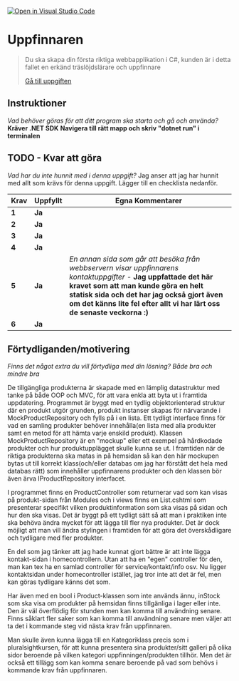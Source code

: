[![Open in Visual Studio Code](https://classroom.github.com/assets/open-in-vscode-f059dc9a6f8d3a56e377f745f24479a46679e63a5d9fe6f495e02850cd0d8118.svg)](https://classroom.github.com/online_ide?assignment_repo_id=6585065&assignment_repo_type=AssignmentRepo)
# Uppfinnaren

>Du ska skapa din första riktiga webbapplikation i C#, kunden är i detta fallet en erkänd träslöjdslärare och uppfinnare
>
>[Gå till uppgiften](https://ju.instructure.com/courses/5943/assignments/24065)

## Instruktioner

*Vad behöver göras för att ditt program ska starta och gå och använda?*
**Kräver .NET SDK**
**Navigera till rätt mapp och skriv "dotnet run" i terminalen**

## TODO - Kvar att göra

*Vad har du inte hunnit med i denna uppgift?*
Jag anser att jag har hunnit med allt som krävs för denna uppgift. Lägger till en checklista nedanför.

 |Krav|Uppfyllt|Egna Kommentarer|
 |---|---|---|
|**1**  |**Ja**| |
|**2**  |**Ja**| |
|**3**  |**Ja**| |
|**4**  |**Ja**| |
|**5**  |**Ja**|*En annan sida som går att besöka från webbservern visar uppfinnarens kontaktuppgifter* - **Jag uppfattade det här kravet som att man kunde göra en helt statisk sida och det har jag också gjort även om det känns lite fel efter allt vi har lärt oss de senaste veckorna :)** |
|**6**  |**Ja**| |

## Förtydliganden/motivering

*Finns det något extra du vill förtydliga med din lösning? Både bra och mindre bra*

De tillgängliga produkterna är skapade med en lämplig datastruktur med tanke på både OOP och MVC, för att vara enkla att byta ut i framtida uppdatering. Programmet är byggt med en tydlig objektorienterad struktur där en produkt utgör grunden, produkt instanser skapas för närvarande i MockProductRepository och fylls på i en lista. Ett tydligt interface finns för vad en samling produkter behöver innehålla(en lista med alla produkter samt en metod för att hämta varje enskild produkt). Klassen MockProductRepository är en "mockup" eller ett exempel på hårdkodade produkter och hur produktupplägget skulle kunna se ut. I framtiden när de riktiga produkterna ska matas in på hemsidan så kan den här mockupen bytas ut till korrekt klass(och/eller databas om jag har förstått det hela med databas rätt) som innehåller uppfinnarens produkter och den klassen bör även ärva IProductRepository interfacet. 

I programmet finns en ProductController som returnerar vad som kan visas på produkt-sidan från Modules och i views finns en List.cshtml som presenterar specifikt vilken produktinformation som ska visas på sidan och hur den ska visas. Det är byggt på ett tydligt sätt så att man i praktiken inte ska behöva ändra mycket för att lägga till fler nya produkter. Det är dock möjligt att man vill ändra stylingen i framtiden för att göra det överskådligare och tydligare med fler produkter.

En del som jag tänker att jag hade kunnat gjort bättre är att inte lägga kontakt-sidan i homecontrollern. Utan att ha en "egen" controller för den, man kan tex ha en samlad controller för service/kontakt/info osv. Nu ligger kontaktsidan under homecontroller istället, jag tror inte att det är fel, men kan göras tydligare känns det som.

Har även med en bool i Product-klassen som inte används ännu, inStock som ska visa om produkter på hemsidan finns tillgänliga i lager eller inte. Den är väl överflödig för stunden men kan komma till användning senare. Finns såklart fler saker som kan komma till användning senare men väljer att ta det i kommande steg vid nästa krav från uppfinnaren.

Man skulle även kunna lägga till en Kategoriklass precis som i pluralsightkursen, för att kunna presentera sina produkter/sitt galleri på olika sidor beroende på vilken kategori uppfinningen/produkten tillhör. Men det är också ett tillägg som kan komma senare beroende på vad som behövs i kommande krav från uppfinnaren.
